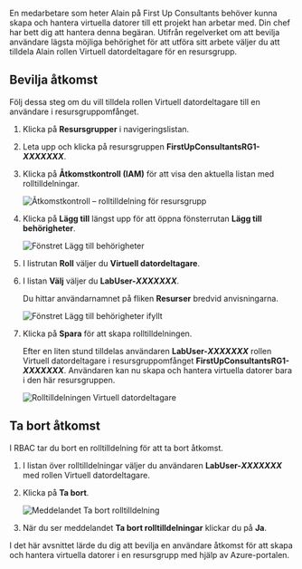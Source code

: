En medarbetare som heter Alain på First Up Consultants behöver kunna skapa och hantera virtuella datorer till ett projekt han arbetar med. Din chef har bett dig att hantera denna begäran. Utifrån regelverket om att bevilja användare lägsta möjliga behörighet för att utföra sitt arbete väljer du att tilldela Alain rollen Virtuell datordeltagare för en resursgrupp.

## <a name="grant-access"></a>Bevilja åtkomst

Följ dessa steg om du vill tilldela rollen Virtuell datordeltagare till en användare i resursgruppomfånget.

1. Klicka på **Resursgrupper** i navigeringslistan.

1. Leta upp och klicka på resursgruppen **FirstUpConsultantsRG1-_XXXXXXX_**.

1. Klicka på **Åtkomstkontroll (IAM)** för att visa den aktuella listan med rolltilldelningar.

   ![Åtkomstkontroll – rolltilldelning för resursgrupp](../media/5-resource-group-role-assignment.png)

1. Klicka på **Lägg till** längst upp för att öppna fönsterrutan **Lägg till behörigheter**.

   ![Fönstret Lägg till behörigheter](../media/5-add-permissions.png)

1. I listrutan **Roll** väljer du **Virtuell datordeltagare**.

1. I listan **Välj** väljer du **LabUser-_XXXXXXX_**.

    Du hittar användarnamnet på fliken **Resurser** bredvid anvisningarna.

   ![Fönstret Lägg till behörigheter ifyllt](../media/5-add-permissions-save.png)

1. Klicka på **Spara** för att skapa rolltilldelningen.

   Efter en liten stund tilldelas användaren **LabUser-_XXXXXXX_** rollen Virtuell datordeltagare i resursgruppomfånget **FirstUpConsultantsRG1-_XXXXXXX_**. Användaren kan nu skapa och hantera virtuella datorer bara i den här resursgruppen.

   ![Rolltilldelningen Virtuell datordeltagare](../media/5-vm-contributor-assignment.png)

## <a name="remove-access"></a>Ta bort åtkomst

I RBAC tar du bort en rolltilldelning för att ta bort åtkomst.

1. I listan över rolltilldelningar väljer du användaren **LabUser-_XXXXXXX_** med rollen Virtuell datordeltagare.

1. Klicka på **Ta bort**.

   ![Meddelandet Ta bort rolltilldelning](../media/5-remove-role-assignment.png)

1. När du ser meddelandet **Ta bort rolltilldelningar** klickar du på **Ja**.

I det här avsnittet lärde du dig att bevilja en användare åtkomst för att skapa och hantera virtuella datorer i en resursgrupp med hjälp av Azure-portalen.